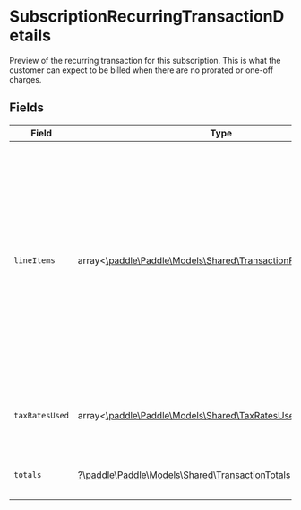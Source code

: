 # SubscriptionRecurringTransactionDetails

Preview of the recurring transaction for this subscription. This is what the customer can expect to be billed when there are no prorated or one-off charges.


## Fields

| Field                                                                                                                                                                                                   | Type                                                                                                                                                                                                    | Required                                                                                                                                                                                                | Description                                                                                                                                                                                             |
| ------------------------------------------------------------------------------------------------------------------------------------------------------------------------------------------------------- | ------------------------------------------------------------------------------------------------------------------------------------------------------------------------------------------------------- | ------------------------------------------------------------------------------------------------------------------------------------------------------------------------------------------------------- | ------------------------------------------------------------------------------------------------------------------------------------------------------------------------------------------------------- |
| `lineItems`                                                                                                                                                                                             | array<[\paddle\Paddle\Models\Shared\TransactionPreviewLineItem](../../Models/Shared/TransactionPreviewLineItem.md)>                                                                                     | :heavy_minus_sign:                                                                                                                                                                                      | Information about line items for this transaction preview. Different from transaction preview `items` as they include totals calculated by Paddle. Considered the source of truth for line item totals. |
| `taxRatesUsed`                                                                                                                                                                                          | array<[\paddle\Paddle\Models\Shared\TaxRatesUsed](../../Models/Shared/TaxRatesUsed.md)>                                                                                                                 | :heavy_minus_sign:                                                                                                                                                                                      | List of tax rates applied to this transaction preview.                                                                                                                                                  |
| `totals`                                                                                                                                                                                                | [?\paddle\Paddle\Models\Shared\TransactionTotals](../../Models/Shared/TransactionTotals.md)                                                                                                             | :heavy_minus_sign:                                                                                                                                                                                      | Breakdown of the total for a transaction.                                                                                                                                                               |